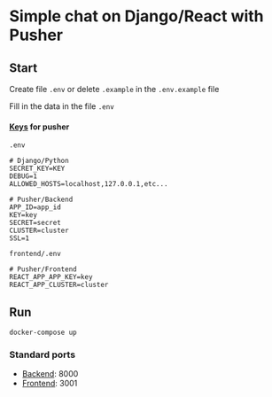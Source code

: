 # Simple chat on Django/React with Pusher


Start
-----

Create file `.env` or delete `.example` in the `.env.example` file

Fill in the data in the file `.env`

#### [Keys](https://pusher.com/) for pusher

`.env`

```dotenv
# Django/Python
SECRET_KEY=KEY
DEBUG=1
ALLOWED_HOSTS=localhost,127.0.0.1,etc...

# Pusher/Backend
APP_ID=app_id
KEY=key
SECRET=secret
CLUSTER=cluster
SSL=1
```

`frontend/.env`

```dotenv
# Pusher/Frontend
REACT_APP_APP_KEY=key
REACT_APP_CLUSTER=cluster
```

Run
---

```
docker-compose up
```

### Standard ports

* [Backend](http://localhost:8000/): 8000
* [Frontend](http://localhost:3001/): 3001
